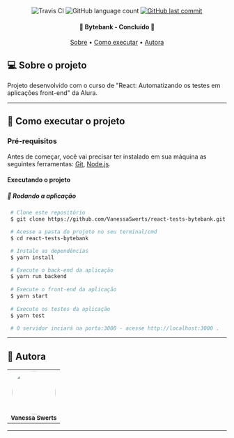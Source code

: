 
<p align="center">
  <img alt="Travis CI" src="https://travis-ci.com/VanessaSwerts/react-tests-bytebank.svg?branch=master" />
  
  <img alt="GitHub language count" src="https://img.shields.io/github/languages/count/VanessaSwerts/react-tests-bytebank?color=%2304D361">
   
  <a href="https://github.com/VanessaSwerts/react-tests-bytebank/commits/master">
    <img alt="GitHub last commit" src="https://img.shields.io/github/last-commit/VanessaSwerts/react-tests-bytebank">
  </a>
     
</p>

<h4 align="center"> 
	🚧 Bytebank - Concluído 🚧
</h4>

<p align="center">
 <a href="#-sobre-o-projeto">Sobre</a> •
 <a href="#-como-executar-o-projeto">Como executar</a> • 
 <a href="#-autores">Autora</a> 
</p>


## 💻 Sobre o projeto

Projeto desenvolvido com o curso de "React: Automatizando os testes em aplicações front-end" da Alura. 

---

## 🚀 Como executar o projeto

### Pré-requisitos

Antes de começar, você vai precisar ter instalado em sua máquina as seguintes ferramentas:
[Git](https://git-scm.com), [Node.js](https://nodejs.org/en/).

#### Executando o projeto

##### 🧭 Rodando a aplicação 

   ```bash
    # Clone este repositório
    $ git clone https://github.com/VanessaSwerts/react-tests-bytebank.git

    # Acesse a pasta do projeto no seu terminal/cmd
    $ cd react-tests-bytebank

    # Instale as dependências
    $ yarn install

    # Execute o back-end da aplicação
    $ yarn run backend
    
    # Execute o front-end da aplicação
    $ yarn start
    
    # Execute os testes da aplicação
    $ yarn test

    # O servidor inciará na porta:3000 - acesse http://localhost:3000 .
   ```

---

## 🦸 Autora

<table>
  <tr>       
    <td align="center"><a href="https://github.com/vanessaSwerts/"><img style="border-radius: 50%;" src="https://avatars2.githubusercontent.com/u/57146734?v=4" width="100px;" alt=""/><br /><sub><b>Vanessa Swerts</b></sub></a></td>  
  </tr>
</table>

---
